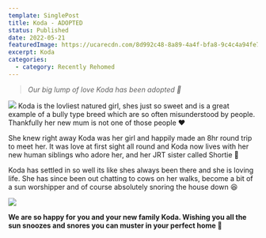 ```yaml
---
template: SinglePost
title: Koda - ADOPTED
status: Published
date: 2022-05-21
featuredImage: https://ucarecdn.com/8d992c48-8a89-4a4f-bfa8-9c4c4a94fe7b/-/crop/1201x712/0,0/-/preview/
excerpt: Koda
categories:
  - category: Recently Rehomed
---
```

>  *Our big lump of love Koda has been adopted 🤗*



![](https://ucarecdn.com/bb0151bc-707b-47fb-82f9-da5282c47dba/)
Koda is the lovliest natured girl, shes just so sweet and is a great example of a bully type breed which are so often misunderstood by people. Thankfully her new mum is not one of those people ❤️


She knew right away Koda was her girl and happily made an 8hr round trip to meet her. It was love at first sight all round and Koda now lives with her new human siblings who adore her, and her JRT sister called Shortie 🐶


Koda has settled in so well its like shes always been there and she is loving life. She has since been out chatting to cows on her walks, become a bit of a sun worshipper and of course absolutely snoring the house down 😆



![](https://ucarecdn.com/1babe1ea-76af-4243-9b6c-50ecba8231b1/)

**We are so happy for you and your new family Koda. Wishing you all the sun snoozes and snores you can muster in your perfect home 🏡**